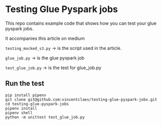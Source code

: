# Testing Glue Pyspark jobs

This repo contains example code that shows how you can test your glue pyspark jobs.

It accompanies this article on medium

`testing_mocked_s3.py` -> is the script used in the article.

`glue_job.py` -> is the glue pyspark job

`test_glue_job.py` -> is the test for glue_job.py

## Run the test

    pip install pipenv
    git clone git@github.com:vincentclaes/testing-glue-pyspark-jobs.git
    cd testing-glue-pyspark-jobs
    pipenv install
    pipenv shell
    python -m unittest test_glue_job.py


    